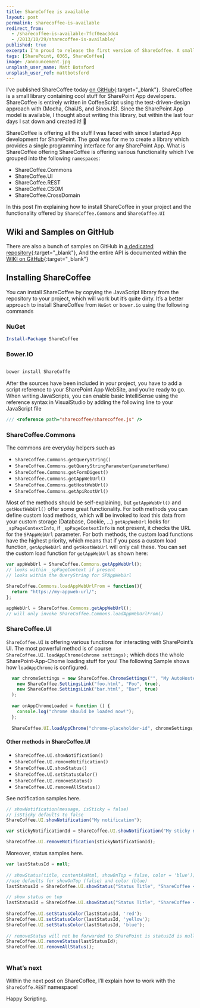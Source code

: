 ```yaml
---
title: ShareCoffee is available
layout: post
permalink: sharecoffee-is-available
redirect_from: 
  - /sharecoffee-is-available-7fcf0eac3dc4
  - /2013/10/29/sharecoffee-is-available/
published: true
excerpt: I'm proud to release the first version of ShareCoffee. A small but powerful library which unifies consumption of SharePoint's HTTP based APIs. In addition a bunch of helpers are included for the SharePoint App framework.
tags: [SharePoint, O365, ShareCoffee]
image: /announcement.jpg
unsplash_user_name: Matt Botsford
unsplash_user_ref: mattbotsford
---
```


I’ve published ShareCoffee today [on GitHub](http://github.com/ThorstenHans/ShareCoffee){:target="_blank"}. ShareCoffee is a small library containing cool stuff for SharePoint App developers. ShareCoffee is entirely written in CoffeeScript using the test-driven-design approach with (Mocha, ChaiJS, and SinonJS). Since the SharePoint App model is available, I thought about writing this library, but within the last four days I sat down and created it! 🙂

ShareCoffee is offering all the stuff I was faced with since I started App development for SharePoint. The goal was for me to create a library which provides a single programming interface for any SharePoint App. What is ShareCoffee offering ShareCoffee is offering various functionality which I’ve grouped into the following `namespaces`:

- ShareCoffee.Commons
- ShareCoffee.UI
- ShareCoffee.REST
- ShareCoffee.CSOM
- ShareCoffee.CrossDomain

In this post I’m explaining how to install ShareCoffee in your project and the functionality offered by `ShareCoffee.Commons` and `ShareCoffee.UI`

## Wiki and Samples on GitHub

There are also a bunch of samples on GitHub in [a dedicated repository](https://github.com/ThorstenHans/ShareCoffee.Samples){:target="_blank"}, And the entire API is documented within the [WIKI on GitHub](https://github.com/ThorstenHans/ShareCoffee/wiki){:target="_blank"}

## Installing ShareCoffee

You can install ShareCoffee by copying the JavaScript library from the repository to your project, which will work but it’s quite dirty. It’s a better approach to install ShareCoffee from `NuGet` or `bower.io` using the following commands

### NuGet

```powershell
Install-Package ShareCoffee

```

### Bower.IO

```bash

bower install ShareCoffe

```

After the sources have been included in your project, you have to add a script reference to your SharePoint App WebSite, and you’re ready to go. When writing JavaScripts, you can enable basic IntelliSense using the reference syntax in VisualStudio by adding the following line to your JavaScript file

```javascript
/// <reference path="sharecoffee/sharecoffee.js" />

```

### ShareCoffee.Commons

The commons are everyday helpers such as

- `ShareCoffee.Commons.getQueryString()`
- `ShareCoffee.Commons.getQueryStringParameter(parameterName)`
- `ShareCoffee.Commons.getFormDigest()`
- `ShareCoffee.Commons.getAppWebUrl()`
- `ShareCoffee.Commons.getHostWebUrl()`
- `ShareCoffee.Commons.getApiRootUrl()`

Most of the methods should be self-explaining, but `getAppWebUrl()` and `getHostWebUrl()` offer some great functionality. For both methods you can define custom load methods, which will be invoked to load this data from your custom storage (Database, Cookie, …)  `getAppWebUrl` looks for `_spPageContextInfo`, if `_spPageContextInfo` is not present, it checks the URL for the `SPAppWebUrl` parameter. For both methods, the custom load functions have the highest priority, which means that if you pass a custom load function, `getAppWebUrl` and `getHostWebUrl` will only call these. You can set the custom load function for `getAppWebUrl` as shown here:


```javascript
var appWebUrl = ShareCoffee.Commons.getAppWebUrl();
// looks within _spPageContext if present
// looks within the QueryString for SPAppWebUrl

ShareCoffee.Commons.loadAppWebUrlFrom = function(){
  return "https://my-appweb-url/";
};

appWebUrl = ShareCoffee.Commons.getAppWebUrl();
// will only invoke ShareCoffee.Commons.loadAppWebUrlFrom()

```

### ShareCoffee.UI

`ShareCoffee.UI` is offering various functions for interacting with SharePoint’s UI. The most powerful method is of course `ShareCoffee.UI.loadAppChrome(chrome settings);` which does the whole SharePoint-App-Chome loading stuff for you! The following Sample shows how `loadAppChrome` is configured.

```javascript
  var chromeSettings = new ShareCoffee.ChromeSettings("", "My AutoHosted SharePoint App",
    new ShareCoffee.SettingsLink("foo.html", "Foo", true),
    new ShareCoffee.SettingsLink("bar.html", "Bar", true)
  );
  
  var onAppChromeLoaded = function () {
    console.log("chrome should be loaded now!");
  };
  
  ShareCoffee.UI.loadAppChrome("chrome-placeholder-id", chromeSettings, onAppChromeLoaded);

```

#### Other methods in ShareCoffee.UI

- `ShareCoffee.UI.showNotification()`
- `ShareCoffee.UI.removeNotification()`
- `ShareCoffee.UI.showStatus()`
- `ShareCoffee.UI.setStatusColor()`
- `ShareCoffee.UI.removeStatus()`
- `ShareCoffee.UI.removeAllStatus()`

See notification samples here.

```javascript
// showNotification(message, isSticky = false)
// isSticky defaults to false
ShareCoffee.UI.showNotification("My notification");

var stickyNotificationId = ShareCoffee.UI.showNotification("My sticky notification", true);

ShareCoffee.UI.removeNotification(stickyNotificationId);

```

Moreover, status samples here.

```javascript
var lastStatusId = null;
 
// showStatus(title, contentAsHtml, showOnTop = false, color = 'blue');
//use defaults for showOnTop (false) and color (blue)
lastStatusId = ShareCoffee.UI.showStatus("Status Title", "ShareCoffee <b>Status</b>"); 

// show status on top
lastStatusId = ShareCoffee.UI.showStatus("Status Title", "ShareCoffee <b>Status</b> displayed on top", true);
 
ShareCoffee.UI.setStatusColor(lastStatusId, 'red');
ShareCoffee.UI.setStatusColor(lastStatusId, 'yellow');
ShareCoffee.UI.setStatusColor(lastStatusId, 'blue');
 
// removeStatus will not be forwarded to SharePoint is statusId is null or undefined
ShareCoffee.UI.removeStatus(lastStatusId);
ShareCoffee.UI.removeAllStatus();
 
```

### What’s next

Within the next post on ShareCoffee, I’ll explain how to work with the `ShareCoffe.REST` namespace!

Happy Scripting.


